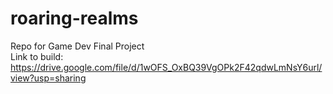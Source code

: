 # roaring-realms
Repo for Game Dev Final Project<br/>
Link to build:
https://drive.google.com/file/d/1wOFS_OxBQ39VgOPk2F42qdwLmNsY6url/view?usp=sharing
